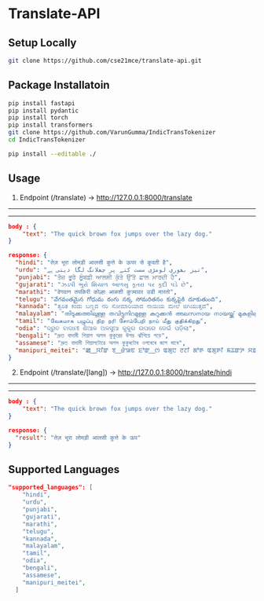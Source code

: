 # Translate-API

## Setup Locally

```bash
git clone https://github.com/cse21mce/translate-api.git
```

## Package Installatoin

```bash
pip install fastapi
pip install pydantic
pip install torch
pip install transformers
git clone https://github.com/VarunGumma/IndicTransTokenizer
cd IndicTransTokenizer

pip install --editable ./
```

## Usage

1. Endpoint (/translate) -> http://127.0.0.1:8000/translate

---

---

```json
body : {
    "text": "The quick brown fox jumps over the lazy dog."
}

response: {
  "hindi": "तेज़ भूरा लोमड़ी आलसी कुत्ते के ऊपर से कूदती है",
  "urdu": "تیز بھوری لومڑی سست کتے پر چھلانگ لگا دیتی ہے",
  "punjabi": "ਤੇਜ਼ ਭੂਰੇ ਲੂੰਬਡ਼ੀ ਆਲਸੀ ਕੁੱਤੇ ਉੱਤੇ ਛਾਲ ਮਾਰਦੀ ਹੈ",
  "gujarati": "ઝડપી ભુરો શિયાળ આળસુ કૂતરા પર કૂદી પડે છે",
  "marathi": "वेगवान तपकिरी कोल्हा आळशी कुत्र्यावर उडी मारतो",
  "telugu": "వేగవంతమైన గోధుమ రంగు నక్క సోమరితనం కుక్కపైకి దూకుతుంది",
  "kannada": "ತ್ವರಿತ ಕಂದು ಬಣ್ಣದ ನರಿ ಸೋಮಾರಿಯಾದ ನಾಯಿಯ ಮೇಲೆ ಜಿಗಿಯುತ್ತದೆ",
  "malayalam": "തിടുക്കത്തിലുള്ള തവിട്ടുനിറമുള്ള കുറുക്കൻ അലസനായ നായയ്ക്ക് മുകളിലൂടെ ചാടുന്നു",
  "tamil": "வேகமாக பழுப்பு நிற நரி சோம்பேறி நாய் மீது குதிக்கிறது",
  "odia": "ଦ୍ରୁତ ବାଦାମୀ ଶିଆଳ ଅଳସୁଆ କୁକୁର ଉପରେ ଡେଇଁ ପଡ଼ିଲା",
  "bengali": "দ্রুত বাদামী শিয়াল অলস কুকুরের উপর ঝাঁপিয়ে পড়ে",
  "assamese": "দ্ৰুত বাদামী শিয়ালটোৱে অলস কুকুৰটোৰ ওপৰেৰে জাপ মাৰে",
  "manipuri_meitei": "ꯀ ꯭ ꯋꯤꯛ ꯕ ꯭ ꯔꯥꯎꯟ ꯐꯣꯛ ꯭ ꯁ ꯑꯗꯨꯅ ꯂꯖꯤ ꯗꯣꯒ ꯑꯗꯨꯒꯤ ꯃꯊꯛꯇ ꯆꯡꯉꯛꯏ ꯫"
}
```

2. Endpoint (/translate/[lang]) -> http://127.0.0.1:8000/translate/hindi

---

---

```json
body : {
    "text": "The quick brown fox jumps over the lazy dog."
}

response: {
  "result": "तेज़ भूरा लोमड़ी आलसी कुत्ते के ऊप"
}
```

## Supported Languages

```json
"supported_languages": [
    "hindi",
    "urdu",
    "punjabi",
    "gujarati",
    "marathi",
    "telugu",
    "kannada",
    "malayalam",
    "tamil",
    "odia",
    "bengali",
    "assamese",
    "manipuri_meitei",
  ]
```

